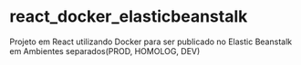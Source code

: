 # react_docker_elasticbeanstalk
Projeto em React utilizando Docker para ser publicado no Elastic Beanstalk em Ambientes separados(PROD, HOMOLOG, DEV)
